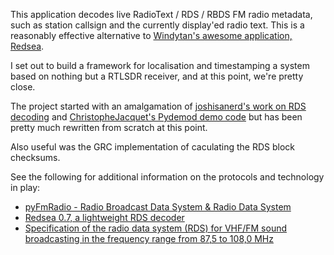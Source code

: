 This application decodes live RadioText / RDS / RBDS FM radio metadata, such as station callsign and the currently display'ed radio text. This is a reasonably effective alternative to [Windytan's awesome application, Redsea](https://github.com/windytan/redsea).

I set out to build a framework for localisation and timestamping a system based on nothing but a RTLSDR receiver, and at this point, we're pretty close.

The project started with an amalgamation of [joshisanerd's work on RDS decoding](http://www.joshisanerd.com/projects/sdr_snippets/gnuradio_and_ipython//2%20Broadcast%20FM%20RDS%20Decode.html#Extracting-the-RDS-Text) and [ChristopheJacquet's Pydemod demo code](https://github.com/ChristopheJacquet/Pydemod/blob/master/src/demodulate_rds.py) but has been pretty much rewritten from scratch at this point.

Also useful was the GRC implementation of caculating the RDS block checksums.

See the following for additional information on the protocols and technology in play:

* [pyFmRadio - Radio Broadcast Data System & Radio Data System](http://davidswiston.blogspot.com/2014/12/pyfmradio-radio-broadcast-data-system.html)
* [Redsea 0.7, a lightweight RDS decoder](http://www.windytan.com/2016/10/redsea-07-lightweight-rds-decoder.html)
* [Specification of the radio data system (RDS) for VHF/FM sound broadcasting in the frequency range from 87,5 to 108,0 MHz](http://www.interactive-radio-system.com/docs/EN50067_RDS_Standard.pdf)
